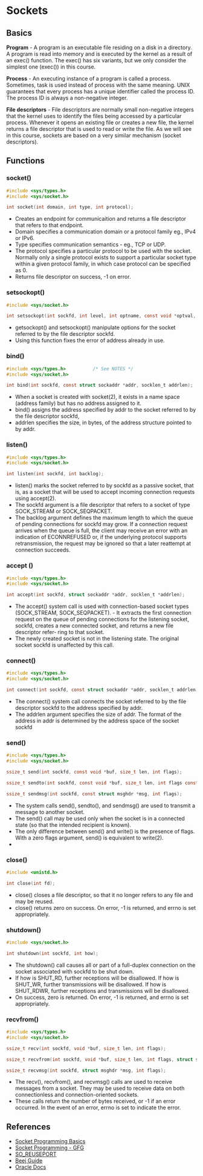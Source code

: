 # Sockets 

## Basics

**Program** - A program is an executable file residing on a disk in a directory. A program is read into memory and is executed by the kernel as a result of an exec() function. The exec() has six variants, but we only consider the simplest one (exec()) in this course.  

**Process** - An executing instance of a program is called a process. Sometimes, task is used instead of process with the same meaning. UNIX guarantees that every process has a unique identifier called the process ID. The process ID is always a non-negative integer.

**File descriptors** - File descriptors are normally small non-negative integers that the kernel uses to identify the files being accessed by a particular process. Whenever it opens an existing file or creates a new file, the kernel returns a file descriptor that is used to read or write the file. As we will see in this course, sockets are based on a very similar mechanism (socket descriptors).

## Functions

### socket() 
 
```c
#include <sys/types.h>
#include <sys/socket.h>

int socket(int domain, int type, int protocol);
```
- Creates an endpoint for communicaition and returns a file descriptor that refers to that endpoint.
- Domain specifies a communication domain or a protocol family eg., IPv4 or IPv6.
- Type specifies communication semantics - eg., TCP or UDP.
- The protocol specifies a particular protocol to be used with the socket.  Normally only a single protocol exists to support a particular socket type within a given protocol family, in which case protocol can be specified as 0.
- Returns file descriptor on success, -1 on error.


### setsockopt()

```c
#include <sys/socket.h>

int setsockopt(int sockfd, int level, int optname, const void *optval, socklen_t optlen);

```
- getsockopt() and setsockopt() manipulate options for the socket referred to by the file descriptor sockfd.
- Using this function fixes the error of address already in use.

### bind()

```c
#include <sys/types.h>          /* See NOTES */
#include <sys/socket.h>

int bind(int sockfd, const struct sockaddr *addr, socklen_t addrlen);
```
- When  a socket is created with socket(2), it exists in a name space (address family) but has no address assigned to it. 
- bind() assigns the address specified by addr to the socket referred to by the file descriptor sockfd, 
- addrlen specifies the size, in bytes, of the address  structure pointed  to by addr.

### listen()

```c
#include <sys/types.h>
#include <sys/socket.h>

int listen(int sockfd, int backlog);
```
- listen()  marks  the  socket  referred to by sockfd as a passive socket, that is, as a socket that will be used to accept incoming connection requests using accept(2).
- The sockfd argument is a file descriptor that refers to a socket of type SOCK_STREAM or SOCK_SEQPACKET.
- The backlog argument defines the maximum length to which  the  queue  of pending  connections  for  sockfd may grow.  If a connection request arrives when the queue is full, the client may receive an  error  with  an indication  of  ECONNREFUSED or, if the underlying protocol supports retransmission, the request may be ignored so that a  later  reattempt  at connection succeeds.

### accept ()

```c
#include <sys/types.h>
#include <sys/socket.h>

int accept(int sockfd, struct sockaddr *addr, socklen_t *addrlen);
```
- The  accept()  system  call  is  used with connection-based socket types (SOCK_STREAM, SOCK_SEQPACKET). - It extracts the first connection request on  the queue  of pending connections for the listening socket, sockfd, creates a new connected socket, and returns a new file descriptor refer‐ ring  to  that socket.  
- The newly created socket is not in the listening state.  The original socket sockfd is unaffected by this call.

### connect()

```c
#include <sys/types.h>
#include <sys/socket.h>

int connect(int sockfd, const struct sockaddr *addr, socklen_t addrlen);
```
- The  connect()  system  call connects the socket referred to by the file descriptor sockfd to the address specified by addr.  
- The  addrlen argument  specifies  the size of addr.  The format of the address in addr is determined by the address space of the socket sockfd

### send()

```c
#include <sys/types.h>
#include <sys/socket.h>

ssize_t send(int sockfd, const void *buf, size_t len, int flags);

ssize_t sendto(int sockfd, const void *buf, size_t len, int flags const struct sockaddr *dest_addr socklen_t addrlen);

ssize_t sendmsg(int sockfd, const struct msghdr *msg, int flags);

```
- The system calls send(), sendto(), and sendmsg() are used to transmit a message to another socket.
- The send() call may be used only when the socket is in a connected state (so  that the intended recipient is known).  
- The only difference between
send() and write() is the presence of flags.  With a zero  flags  argument, send() is equivalent to write(2).
- 

### close()

```c
#include <unistd.h>

int close(int fd);
```
- close()  closes  a  file  descriptor, so that it no longer refers to any file and may be reused.
- close() returns zero on success.  On error, -1 is returned, and errno is set appropriately.

### shutdown()

```c
#include <sys/socket.h>

int shutdown(int sockfd, int how);
```
- The  shutdown()  call  causes all or part of a full-duplex connection on the socket associated with sockfd to be shut down. 
- If how  is  SHUT_RD, further receptions will be disallowed. If  how is SHUT_WR, further transmissions will be disallowed. If how is SHUT_RDWR, further receptions and transmissions will be disallowed.
- On  success, zero is returned. On error, -1 is returned, and errno is set appropriately.

### recvfrom()

```c
#include <sys/types.h>
#include <sys/socket.h>

ssize_t recv(int sockfd, void *buf, size_t len, int flags);

ssize_t recvfrom(int sockfd, void *buf, size_t len, int flags, struct sockaddr *src_addr, socklen_t *addrlen);

ssize_t recvmsg(int sockfd, struct msghdr *msg, int flags);
```
- The recv(), recvfrom(), and recvmsg() calls are used to receive messages from a socket. They may be used to receive data on both connectionless and connection-oriented sockets. 
- These calls return the number of bytes received, or -1 if an  error  occurred. In the event of an error, errno is set to indicate the error.

## References

- [Socket Programming Basics](https://www.cs.dartmouth.edu/~campbell/cs50/socketprogramming.html)
- [Socket Programming - GFG](https://www.geeksforgeeks.org/socket-programming-cc/)
- [SO_REUSEPORT](https://lwn.net/Articles/542629/)
- [Beej Guide](https://beej.us/guide/bgnet/)
- [Oracle Docs](https://docs.oracle.com/cd/E19620-01/805-4041/6j3r8iu2l/index.html)